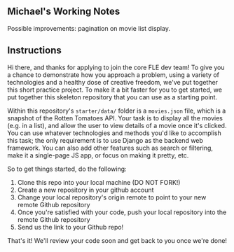 Michael's Working Notes
----
Possible improvements: pagination on movie list display.


Instructions
----

Hi there, and thanks for applying to join the core FLE dev team!
To give you a chance to demonstrate how you approach a problem,
using a variety of technologies and a healthy dose of creative
freedom, we've put together this short practice project. To make
it a bit faster for you to get started, we put together this
skeleton repository that you can use as a starting point.

Within this repository's `starter/data/` folder is a `movies.json`
file, which is a snapshot of the Rotten Tomatoes API. Your task is to
display all the movies (e.g. in a list), and allow the user to view details
of a movie once it's clicked. You can use whatever technologies and
methods you'd like to accomplish this task; the only requirement is to
use Django as the backend web framework. You can also add other features
such as search or filtering, make it a single-page JS app, or focus on
making it pretty, etc.

So to get things started, do the following:

1. Clone this repo into your local machine (DO NOT FORK!)
2. Create a new repository in your github account
3. Change your local repository's origin remote to point to your new remote Github repository
4. Once you're satisfied with your code, push your local repository into the remote Github repository
5. Send us the link to your Github repo!

That's it! We'll review your code soon and get back to you once we're done!
